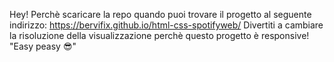 Hey! Perchè scaricare la repo quando puoi trovare il progetto al seguente indirizzo: https://bervifix.github.io/html-css-spotifyweb/ 
Divertiti a cambiare la risoluzione della visualizzazione perchè questo progetto è responsive! "Easy peasy 😎"
